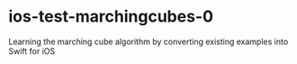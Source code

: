 # ios-test-marchingcubes-0
Learning the marching cube algorithm by converting existing examples into Swift for iOS
